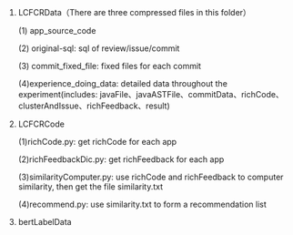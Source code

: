 1. LCFCRData（There are three compressed files in this folder）

   (1) app_source_code

   (2) original-sql: sql of review/issue/commit

   (3) commit_fixed_file: fixed files for each commit 

   (4)experience_doing_data: detailed data throughout the experiment(includes: javaFile、javaASTFile、commitData、richCode、clusterAndIssue、richFeedback、result)

   

2. LCFCRCode

   (1)richCode.py: get richCode for each app
   
   (2)richFeedbackDic.py: get richFeedback for each app
   
   (3)similarityComputer.py: use richCode and richFeedback to computer similarity, then get the file similarity.txt
   
   (4)recommend.py: use similarity.txt to form a recommendation list



3. bertLabelData
